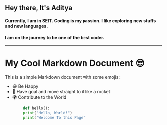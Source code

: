 ## Hey there, It's Aditya

#### Currently, I am in SEIT. Coding is my passion. I like exploring new stuffs and new languages. 
#### I am on the journey to be one of the best coder.

---

# My Cool Markdown Document 😎

This is a simple Markdown document with some emojis:

- 😀 Be Happy
- 🚀 Have goal and move straight to it like a rocket
- 🌍 Contribute to the World

```python
        def hello():
        print("Hello, World!")
        print("Welcome To this Page"



